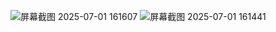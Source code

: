 ![屏幕截图 2025-07-01 161607](https://github.com/user-attachments/assets/3a2d1339-7e10-4997-b136-b2aefb2c9d2e)
![屏幕截图 2025-07-01 161441](https://github.com/user-attachments/assets/e5669bdb-c3aa-4678-b9aa-3ba7b49fe10d)
